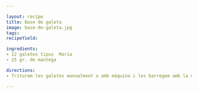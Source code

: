 ```yaml
---

layout: recipe
title: Base de galeta
image: base-de-galeta.jpg
tags: 
recipeYield: 

ingredients:
- 12 galetes tipus  Maria
- 25 gr. de mantega

directions:
- Triturem les galetes manualment o amb màquina i les barregem amb la mantega fosa. Amb la barreja forrem el fons d'un motlle desmuntable de 18 cms de diàmtre,Ho posem a la nevera perquè agafi cos.

---
```

